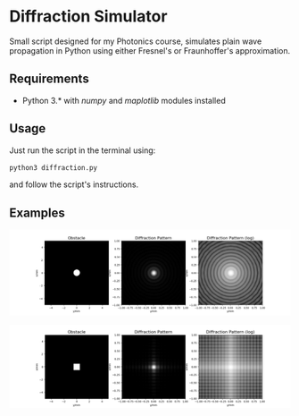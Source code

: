 # Diffraction Simulator
Small script designed for my Photonics course, simulates plain wave propagation in Python using either Fresnel's or Fraunhoffer's approximation. 

## Requirements

- Python 3.* with _numpy_ and _maplotlib_ modules installed 

## Usage

Just run the script in the terminal using:
  ```bash
  python3 diffraction.py
 ```
and follow the script's instructions.

## Examples

<p align="center"> 
<img src="example1.png">
</p>

<p align="center"> 
<img src="example2.png">
</p>
